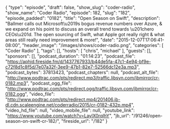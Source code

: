 {
  "type": "episode",
  "draft": false,
  "show_slug": "coder-radio",
  "show_name": "Coder Radio",
  "episode": 182,
  "slug": "182",
  "episode_padded": "0182",
  "title": "Open Season on Swift",
  "description": "Ballmer calls out Microsoft\u2019s bogus revenue numbers over Azure, & we expand on his point to discuss an overall trend towards \u201chero CEOs\u201d. The open sourcing of Swift, what Apple got really right & what areas still really need improvement & more!",
  "date": "2015-12-07T17:06:41-08:00",
  "header_image": "/images/shows/coder-radio.png",
  "categories": [
    "Coder Radio"
  ],
  "tags": [],
  "hosts": [
    "chris",
    "michael"
  ],
  "guests": [],
  "sponsors": [],
  "podcast_duration": "01:14:23",
  "podcast_file": "https://aphid.fireside.fm/d/1437767933/b44de5fa-47c1-4e94-bf9e-c72f8d1c8f5d/7e07a32f-3ee9-47b1-82e7-52566dc12e3a.mp3",
  "podcast_bytes": 37813423,
  "podcast_chapters": null,
  "podcast_alt_file": "http://www.podtrac.com/pts/redirect.mp3/traffic.libsyn.com/jbmirror/cr-0182.mp3",
  "podcast_ogg_file": "http://www.podtrac.com/pts/redirect.ogg/traffic.libsyn.com/jbmirror/cr-0182.ogg",
  "video_file": "http://www.podtrac.com/pts/redirect.mp4/201406.jb-dl.cdn.scaleengine.net/coderradio/2015/cr-0182-432p.mp4",
  "video_hd_file": null,
  "video_mobile_file": null,
  "youtube_link": "https://www.youtube.com/watch?v=LaylX0rqIhY",
  "jb_url": "/91246/open-season-on-swift-cr-182/",
  "fireside_url": "/182"
}

